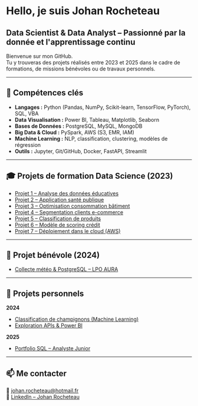 # Hello, je suis Johan Rocheteau  
## Data Scientist & Data Analyst – Passionné par la donnée et l'apprentissage continu

Bienvenue sur mon GitHub.  
Tu y trouveras des projets réalisés entre 2023 et 2025 dans le cadre de formations, de missions bénévoles ou de travaux personnels.

---

## 🧠 Compétences clés

- **Langages :** Python (Pandas, NumPy, Scikit-learn, TensorFlow, PyTorch), SQL, VBA  
- **Data Visualisation :** Power BI, Tableau, Matplotlib, Seaborn  
- **Bases de Données :** PostgreSQL, MySQL, MongoDB  
- **Big Data & Cloud :** PySpark, AWS (S3, EMR, IAM)  
- **Machine Learning :** NLP, classification, clustering, modèles de régression  
- **Outils :** Jupyter, Git/GitHub, Docker, FastAPI, Streamlit  

---

## 🎓 Projets de formation Data Science (2023)

- [Projet 1 – Analyse des données éducatives](https://github.com/JohanRocheteau/Formation_DS_P1_Analyse_Donnees_Education)  
- [Projet 2 – Application santé publique](https://github.com/JohanRocheteau/Formation_DS_P2_Application_Sante_Publique)  
- [Projet 3 – Optimisation consommation bâtiment](https://github.com/JohanRocheteau/Formation_DS_P3_Optimisation_Consommation_Batiments)  
- [Projet 4 – Segmentation clients e-commerce](https://github.com/JohanRocheteau/Formation_DS_P4_Analyse_Clients_E-commerce)  
- [Projet 5 – Classification de produits](https://github.com/JohanRocheteau/Formation_DS_P5_Classif_Biens_Consommation)  
- [Projet 6 – Modèle de scoring crédit](https://github.com/JohanRocheteau/Formation_DS_P6_ML_Scoring_Credit)  
- [Projet 7 – Déploiement dans le cloud (AWS)](https://github.com/JohanRocheteau/Formation_DS_P7_Deploy_Modele_Cloud)  

---

## 🤝 Projet bénévole (2024)

- [Collecte météo & PostgreSQL – LPO AURA](https://github.com/JohanRocheteau/LPO_AURA_Benevolat_Collecte_Donnees_Meteorologiques)

---

## 🧪 Projets personnels

**2024**
- [Classification de champignons (Machine Learning)](https://github.com/JohanRocheteau/Projet_Perso_Classification_Champignons_Machine_Learning)  
- [Exploration APIs & Power BI](https://github.com/JohanRocheteau/Projet_Perso_Upskilling_APIs_Python_PowerBI)  

**2025**
- [Portfolio SQL – Analyste Junior](https://github.com/JohanRocheteau/portfolio-sql-2025)

---

## 📫 Me contacter

📧 johan.rocheteau@hotmail.fr  
🔗 [LinkedIn – Johan Rocheteau](https://www.linkedin.com/in/johan-rocheteau)
